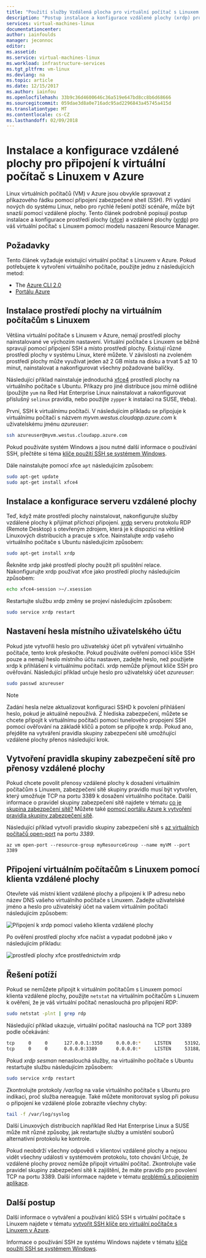 ```yaml
---
title: "Použití služby Vzdálená plocha pro virtuální počítač s Linuxem v Azure | Microsoft Docs"
description: "Postup instalace a konfigurace vzdálené plochy (xrdp) pro připojení k virtuální počítač s Linuxem v Azure pomocí nástroje s grafickým rozhraním"
services: virtual-machines-linux
documentationcenter: 
author: iainfoulds
manager: jeconnoc
editor: 
ms.assetid: 
ms.service: virtual-machines-linux
ms.workload: infrastructure-services
ms.tgt_pltfrm: vm-linux
ms.devlang: na
ms.topic: article
ms.date: 12/15/2017
ms.author: iainfou
ms.openlocfilehash: 33b9c36d4600646c36a519e647bd8cc8b6d68666
ms.sourcegitcommit: 059dae3d8a0e716adc95ad2296843a45745a415d
ms.translationtype: MT
ms.contentlocale: cs-CZ
ms.lasthandoff: 02/09/2018
---
```

# <a name="install-and-configure-remote-desktop-to-connect-to-a-linux-vm-in-azure"></a>Instalace a konfigurace vzdálené plochy pro připojení k virtuální počítač s Linuxem v Azure
Linux virtuálních počítačů (VM) v Azure jsou obvykle spravovat z příkazového řádku pomocí připojení zabezpečené shell (SSH). Při vydání nových do systému Linux, nebo pro rychlé řešení potíží scénáře, může být snazší pomocí vzdálené plochy. Tento článek podrobně popisují postup instalace a konfigurace prostředí plochy ([xfce](https://www.xfce.org)) a vzdálené plochy ([xrdp](http://www.xrdp.org)) pro váš virtuální počítač s Linuxem pomocí modelu nasazení Resource Manager.


## <a name="prerequisites"></a>Požadavky
Tento článek vyžaduje existující virtuální počítač s Linuxem v Azure. Pokud potřebujete k vytvoření virtuálního počítače, použijte jednu z následujících metod:

- The [Azure CLI 2.0](quick-create-cli.md)
- [Portálu Azure](quick-create-portal.md)


## <a name="install-a-desktop-environment-on-your-linux-vm"></a>Instalace prostředí plochy na virtuálním počítačům s Linuxem
Většina virtuální počítače s Linuxem v Azure, nemají prostředí plochy nainstalované ve výchozím nastavení. Virtuální počítače s Linuxem se běžně spravují pomocí připojení SSH a místo prostředí plochy. Existují různé prostředí plochy v systému Linux, které můžete. V závislosti na zvoleném prostředí plochy může využívat jeden až 2 GB místa na disku a trvat 5 až 10 minut, nainstalovat a nakonfigurovat všechny požadované balíčky.

Následující příklad nainstaluje jednoduchá [xfce4](https://www.xfce.org/) prostředí plochy na virtuálního počítače s Ubuntu. Příkazy pro jiné distribuce jsou mírně odlišné (použijte `yum` na Red Hat Enterprise Linux nainstalovat a nakonfigurovat příslušný `selinux` pravidla, nebo použijte `zypper` k instalaci na SUSE, třeba).

První, SSH k virtuálnímu počítači. V následujícím příkladu se připojuje k virtuálnímu počítači s názvem *myvm.westus.cloudapp.azure.com* k uživatelskému jménu *azureuser*:

```bash
ssh azureuser@myvm.westus.cloudapp.azure.com
```

Pokud používáte systém Windows a jsou nutné další informace o používání SSH, přečtěte si téma [klíče použití SSH se systémem Windows](ssh-from-windows.md).

Dále nainstalujte pomocí xfce `apt` následujícím způsobem:

```bash
sudo apt-get update
sudo apt-get install xfce4
```

## <a name="install-and-configure-a-remote-desktop-server"></a>Instalace a konfigurace serveru vzdálené plochy
Teď, když máte prostředí plochy nainstalovat, nakonfigurujte služby vzdálené plochy k přijímat příchozí připojení. [xrdp](http://xrdp.org) serveru protokolu RDP (Remote Desktop) s otevřeným zdrojem, která je k dispozici na většině Linuxových distribucích a pracuje s xfce. Nainstalujte xrdp vašeho virtuálního počítače s Ubuntu následujícím způsobem:

```bash
sudo apt-get install xrdp
```

Řekněte xrdp jaké prostředí plochy použít při spuštění relace. Nakonfigurujte xrdp používat xfce jako prostředí plochy následujícím způsobem:

```bash
echo xfce4-session >~/.xsession
```

Restartujte službu xrdp změny se projeví následujícím způsobem:

```bash
sudo service xrdp restart
```


## <a name="set-a-local-user-account-password"></a>Nastavení hesla místního uživatelského účtu
Pokud jste vytvořili heslo pro uživatelský účet při vytváření virtuálního počítače, tento krok přeskočte. Pokud používáte ověření pomocí klíče SSH pouze a nemají heslo místního účtu nastaven, zadejte heslo, než použijete xrdp k přihlášení k virtuálnímu počítači. xrdp nemůže přijmout klíče SSH pro ověřování. Následující příklad určuje heslo pro uživatelský účet *azureuser*:

```bash
sudo passwd azureuser
```

> [!NOTE]
> Zadání hesla nelze aktualizovat konfiguraci SSHD k povolení přihlášení heslo, pokud je aktuálně nepoužívá. Z hlediska zabezpečení, můžete se chcete připojit k virtuálnímu počítači pomocí tunelového propojení SSH pomocí ověřování na základě klíčů a potom se připojte k xrdp. Pokud ano, přejděte na vytváření pravidla skupiny zabezpečení sítě umožňující vzdálené plochy přenos následující krok.


## <a name="create-a-network-security-group-rule-for-remote-desktop-traffic"></a>Vytvoření pravidla skupiny zabezpečení sítě pro přenosy vzdálené plochy
Pokud chcete povolit přenosy vzdálené plochy k dosažení virtuálním počítačům s Linuxem, zabezpečení sítě skupiny pravidlo musí být vytvořen, který umožňuje TCP na portu 3389 k dosažení virtuálního počítače. Další informace o pravidel skupiny zabezpečení sítě najdete v tématu [co je skupina zabezpečení sítě?](../../virtual-network/virtual-networks-nsg.md?toc=%2fazure%2fvirtual-machines%2flinux%2ftoc.json) Můžete také [pomocí portálu Azure k vytvoření pravidla skupiny zabezpečení sítě](../windows/nsg-quickstart-portal.md?toc=%2fazure%2fvirtual-machines%2flinux%2ftoc.json).

Následující příklad vytvoří pravidlo skupiny zabezpečení sítě s [az virtuálních počítačů open-port](/cli/azure/vm#az_vm_open_port) na portu *3389*.

```azurecli
az vm open-port --resource-group myResourceGroup --name myVM --port 3389
```


## <a name="connect-your-linux-vm-with-a-remote-desktop-client"></a>Připojení virtuálním počítačům s Linuxem pomocí klienta vzdálené plochy
Otevřete váš místní klient vzdálené plochy a připojení k IP adresu nebo název DNS vašeho virtuálního počítače s Linuxem. Zadejte uživatelské jméno a heslo pro uživatelský účet na vašem virtuálním počítači následujícím způsobem:

![Připojení k xrdp pomocí vašeho klienta vzdálené plochy](./media/use-remote-desktop/remote-desktop-client.png)

Po ověření prostředí plochy xfce načíst a vypadat podobně jako v následujícím příkladu:

![prostředí plochy xfce prostřednictvím xrdp](./media/use-remote-desktop/xfce-desktop-environment.png)


## <a name="troubleshoot"></a>Řešení potíží
Pokud se nemůžete připojit k virtuálním počítačům s Linuxem pomocí klienta vzdálené plochy, použijte `netstat` na virtuálním počítačům s Linuxem k ověření, že je váš virtuální počítač nenaslouchá pro připojení RDP:

```bash
sudo netstat -plnt | grep rdp
```

Následující příklad ukazuje, virtuální počítač naslouchá na TCP port 3389 podle očekávání:

```bash
tcp     0     0      127.0.0.1:3350     0.0.0.0:*     LISTEN     53192/xrdp-sesman
tcp     0     0      0.0.0.0:3389       0.0.0.0:*     LISTEN     53188/xrdp
```

Pokud *xrdp sesman* nenaslouchá služby, na virtuálního počítače s Ubuntu restartujte službu následujícím způsobem:

```bash
sudo service xrdp restart
```

Zkontrolujte protokoly */var/log* na vaše virtuálního počítače s Ubuntu pro indikaci, proč služba nereaguje. Také můžete monitorovat syslog při pokusu o připojení ke vzdálené ploše zobrazíte všechny chyby:

```bash
tail -f /var/log/syslog
```

Další Linuxových distribucích například Red Hat Enterprise Linux a SUSE může mít různé způsoby, jak restartujte služby a umístění souborů alternativní protokolu ke kontrole.

Pokud neobdrží všechny odpovědi v klientovi vzdálené plochy a nejsou vidět všechny události v systémovém protokolu, toto chování Určuje, že vzdálené plochy provoz nemůže připojit virtuální počítač. Zkontrolujte vaše pravidel skupiny zabezpečení sítě k zajištění, že máte pravidlo pro povolení TCP na portu 3389. Další informace najdete v tématu [problémů s připojením aplikace](../windows/troubleshoot-app-connection.md).


## <a name="next-steps"></a>Další postup
Další informace o vytváření a používání klíčů SSH s virtuální počítače s Linuxem najdete v tématu [vytvořit SSH klíče pro virtuální počítače s Linuxem v Azure](mac-create-ssh-keys.md).

Informace o používání SSH ze systému Windows najdete v tématu [klíče použití SSH se systémem Windows](ssh-from-windows.md).

